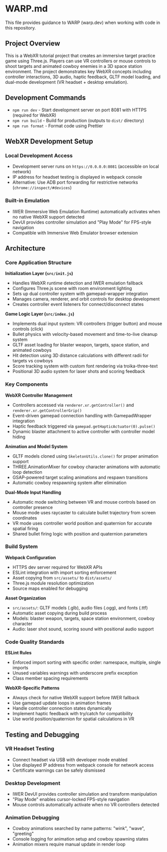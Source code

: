 # WARP.md

This file provides guidance to WARP (warp.dev) when working with code in this repository.

## Project Overview

This is a WebXR tutorial project that creates an immersive target practice game using Three.js. Players can use VR controllers or mouse controls to shoot targets and animated cowboy enemies in a 3D space station environment. The project demonstrates key WebXR concepts including controller interactions, 3D audio, haptic feedback, GLTF model loading, and dual-mode development (VR headset + desktop emulation).

## Development Commands

- `npm run dev` - Start development server on port 8081 with HTTPS (required for WebXR)
- `npm run build` - Build for production (outputs to `dist/` directory)
- `npm run format` - Format code using Prettier

## WebXR Development Setup

### Local Development Access
- Development server runs on `https://0.0.0.0:8081` (accessible on local network)
- IP address for headset testing is displayed in webpack console
- Alternative: Use ADB port forwarding for restrictive networks (`chrome://inspect/#devices`)

### Built-in Emulation
- IWER (Immersive Web Emulation Runtime) automatically activates when no native WebXR support detected
- DevUI provides controller simulation and "Play Mode" for FPS-style navigation
- Compatible with Immersive Web Emulator browser extension

## Architecture

### Core Application Structure

**Initialization Layer (`src/init.js`)**
- Handles WebXR runtime detection and IWER emulation fallback
- Configures Three.js scene with room environment lighting
- Sets up dual controller system with gamepad-wrapper integration
- Manages camera, renderer, and orbit controls for desktop development
- Creates controller event listeners for connect/disconnect states

**Game Logic Layer (`src/index.js`)**
- Implements dual input system: VR controllers (trigger button) and mouse controls (click)
- Bullet physics with velocity-based movement and time-to-live cleanup system
- GLTF asset loading for blaster weapon, targets, space station, and animated cowboys
- Hit detection using 3D distance calculations with different radii for targets vs cowboys
- Score tracking system with custom font rendering via troika-three-text
- Positional 3D audio system for laser shots and scoring feedback

### Key Components

**WebXR Controller Management**
- Controllers accessed via `renderer.xr.getController()` and `renderer.xr.getControllerGrip()`
- Event-driven gamepad connection handling with GamepadWrapper integration
- Haptic feedback triggered via `gamepad.getHapticActuator(0).pulse()`
- Dynamic blaster attachment to active controller with controller model hiding

**Animation and Model System**
- GLTF models cloned using `SkeletonUtils.clone()` for proper animation support
- THREE.AnimationMixer for cowboy character animations with automatic loop detection
- GSAP-powered target scaling animations and respawn transitions
- Automatic cowboy respawning system after elimination

**Dual-Mode Input Handling**
- Automatic mode switching between VR and mouse controls based on controller presence
- Mouse mode uses raycaster to calculate bullet trajectory from screen coordinates
- VR mode uses controller world position and quaternion for accurate spatial firing
- Shared bullet firing logic with position and quaternion parameters

### Build System

**Webpack Configuration**
- HTTPS dev server required for WebXR APIs
- ESLint integration with import sorting enforcement
- Asset copying from `src/assets/` to `dist/assets/`
- Three.js module resolution optimization
- Source maps enabled for debugging

**Asset Organization**
- `src/assets/`: GLTF models (.glb), audio files (.ogg), and fonts (.ttf)
- Automatic asset copying during build process
- Models: blaster weapon, targets, space station environment, cowboy character
- Audio: laser shot sound, scoring sound with positional audio support

### Code Quality Standards

**ESLint Rules**
- Enforced import sorting with specific order: namespace, multiple, single imports
- Unused variables warnings with underscore prefix exception
- Class member spacing requirements

**WebXR-Specific Patterns**
- Always check for native WebXR support before IWER fallback
- Use gamepad update loops in animation frames
- Handle controller connection states dynamically
- Implement haptic feedback with try/catch for compatibility
- Use world position/quaternion for spatial calculations in VR

## Testing and Debugging

### VR Headset Testing
- Connect headset via USB with developer mode enabled
- Use displayed IP address from webpack console for network access
- Certificate warnings can be safely dismissed

### Desktop Development
- IWER DevUI provides controller simulation and transform manipulation
- "Play Mode" enables cursor-locked FPS-style navigation
- Mouse controls automatically activate when no VR controllers detected

### Animation Debugging
- Cowboy animations searched by name patterns: "wink", "wave", "greeting"
- Console logging for animation setup and cowboy spawning states
- Animation mixers require manual update in render loop
